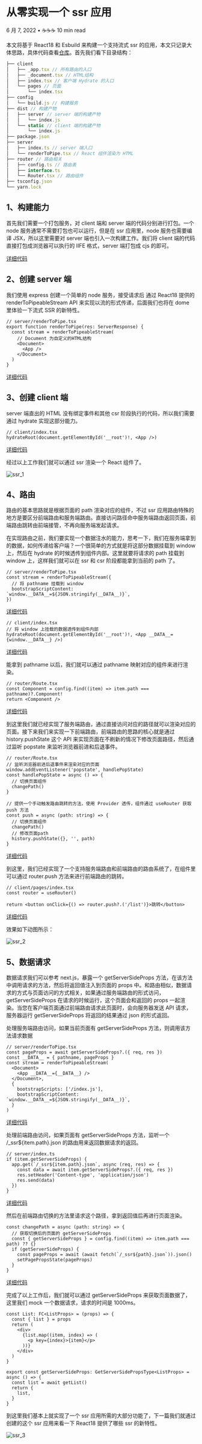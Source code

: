 # 从零实现一个 ssr 应用

6 月 7, 2022 • ☕️☕️☕️ 10 min read

本文将基于 React18 和 Esbuild 来构建一个支持流式 ssr 的应用，本文只记录大体思路，具体代码查看[仓库](https://github.com/zlqxk/react-ssr)。首先我们看下目录结构：

```ts
├── client
│   ├── _app.tsx // 所有路由的入口
│   ├── _document.tsx // HTML结构
│   ├── index.tsx // 客户端 Hydrate 的入口
│   └── pages // 页面
│       └── index.tsx
├── config
│   └── build.js // 构建服务
├── dist // 构建产物
│   ├── server // server 端的构建产物
│   │   └── index.js
│   └── static // client 端的构建产物
│       └── index.js
├── package.json
├── server
│   ├── index.ts // server 端入口
│   └── renderToPipe.tsx // React 组件渲染为 HTML
├── router // 路由相关
│   ├── config.ts // 路由表
│   ├── interface.ts
│   └── Router.tsx // 路由组件
├── tsconfig.json
└── yarn.lock
```

## 1、构建能力

首先我们需要一个打包服务，对 client 端和 server 端的代码分别进行打包。一个 node 服务通常不需要打包也可以运行，但是在 ssr 应用里，node 服务也需要编译 JSX，所以这里需要对 server 端也引入一次构建工作。我们将 client 端的代码直接打包成浏览器可以执行的 IIFE 格式，server 端打包成 cjs 的即可。

[详细代码](https://github.com/zlqxk/react-ssr/blob/master/config/build.js#L7-L45)

## 2、创建 server 端

我们使用 express 创建一个简单的 node 服务，接受请求后 通过 React18 提供的 renderToPipeableStream API 来实现以流的形式传递，后面我们也将在 dome 里体验一下流式 SSR 的新特性。

```tsx
// server/renderToPipe.tsx
export function renderToPipe(res: ServerResponse) {
  const stream = renderToPipeableStream(
    // Document 为自定义的HTML结构
    <Document>
      <App />
    </Document>
  )
}
```

[详细代码](https://github.com/zlqxk/react-ssr/blob/master/server/renderToPipe.tsx#L17)

## 3、创建 client 端

server 端直出的 HTML 没有绑定事件和其他 csr 阶段执行的代码，所以我们需要通过 hydrate 实现这部分能力。

```tsx
// client/index.tsx
hydrateRoot(document.getElementById('__root')!, <App />)
```

[详细代码](https://github.com/zlqxk/react-ssr/blob/master/client/index.tsx#L1-L5)

经过以上工作我们就可以通过 ssr 渲染一个 React 组件了。

![ssr_1](/create-ssr-project/ssr_1.gif)

## 4、路由

路由的基本思路就是根据页面的 path 渲染对应的组件，不过 ssr 应用路由特殊的地方是要区分前端路由和服务端路由。直接访问路径命中服务端路由返回页面，前端路由跳转由前端接管，不再向服务端发起请求。

在实现路由之前，我们要实现一个数据注水的能力，思考一下，我们在服务端拿到的数据，如何传递给客户端？一个很简单的方式就是将这部分数据挂载到 window 上，然后在 hydrate 的时候透传到组件内部。这里就要将请求的 path 挂载到 window 上，这样我们就可以在 ssr 和 csr 阶段都能拿到当前的 path 了。

```tsx
// server/renderToPipe.tsx
const stream = renderToPipeableStream({
  // 将 pathname 挂载到 window
  bootstrapScriptContent: `window.__DATA__=${JSON.stringify(__DATA__)}`,
})
```

[详细代码](https://github.com/zlqxk/react-ssr/blob/master/server/renderToPipe.tsx#L23)

```tsx
// client/index.tsx
// 将 window 上挂载的数据透传到组件内部
hydrateRoot(document.getElementById('__root')!, <App __DATA__={window.__DATA__} />)
```

[详细代码](https://github.com/zlqxk/react-ssr/blob/master/client/index.tsx#L5)

能拿到 pathname 以后，我们就可以通过 pathname 映射对应的组件来进行渲染。

```tsx
// router/Route.tsx
const Component = config.find((item) => item.path === pathname)?.Component!
return <Component />
```

[详细代码](https://github.com/zlqxk/react-ssr/blob/master/router/Route.tsx#L11)

到这里我们就已经实现了服务端路由，通过直接访问对应的路径就可以渲染对应的页面。接下来我们来实现一下前端路由，前端路由的思路的核心就是通过 history.pushState 这个 API 来实现页面在不刷新的情况下修改页面路径，然后通过监听 popstate 来监听浏览器前进和后退事件。

```tsx
// router/Route.tsx
// 监听浏览器前进后退事件来渲染对应的页面
window.addEventListener('popstate', handlePopState)
const handlePopState = async () => {
  // 切换页面组件
  changePath()
}

// 提供一个手动触发路由跳转的方法，使用 Provider 透传，组件通过 useRouter 获取 push 方法
const push = async (path: string) => {
  // 切换页面组件
  changePath()
  // 修改页面path
  history.pushState({}, '', path)
}
```

[详细代码](https://github.com/zlqxk/react-ssr/blob/master/router/Route.tsx#L13-L32)

到这里，我们已经实现了一个支持服务端路由和前端路由的路由系统了，在组件里可以通过 router.push 方法来进行前端路由的跳转。

```tsx
// client/pages/index.tsx
const router = useRouter()

return <button onClick={() => router.push?.('/list')}>跳转</button>
```

[详细代码](https://github.com/zlqxk/react-ssr/blob/master/client/pages/index.tsx#L16)

效果如下动图所示：

![ssr_2](/create-ssr-project/ssr_2.gif)

## 5、数据请求

数据请求我们可以参考 next.js，暴露一个 getServerSideProps 方法，在该方法中调用请求的方法，然后将返回值注入到页面的 props 中。和路由相似，数据请求的方式与页面访问的方式相关，如果通过服务端路由的形式访问，getServerSideProps 在请求的时候运行，这个页面会和返回的 props 一起渲染。当您在客户端页面通过前端路由请求此页面时，会向服务器发送 API 请求，服务器运行 getServerSideProps 将返回的结果通过 json 的形式返回。

处理服务端路由访问，如果当前页面有 getServerSideProps 方法，则调用该方法请求数据

```tsx
// server/renderToPipe.tsx
const pageProps = await getServerSideProps?.({ req, res })
const __DATA__ = { pathname, pageProps }
const stream = renderToPipeableStream(
  <Document>
    <App __DATA__={__DATA__} />
  </Document>,
  {
    bootstrapScripts: ['/index.js'],
    bootstrapScriptContent: `window.__DATA__=${JSON.stringify(__DATA__)}`,
  }
)
```

[详细代码](https://github.com/zlqxk/react-ssr/blob/master/server/renderToPipe.tsx#L15)

处理前端路由访问，如果页面有 getServerSideProps 方法，监听一个 /\_ssr${item.path}.json 的路由用来返回数据请求的返回。

```tsx
// server/index.ts
if (item.getServerSideProps) {
  app.get(`/_ssr${item.path}.json`, async (req, res) => {
    const data = await item.getServerSideProps?.({ req, res })
    res.setHeader('Content-type', 'application/json')
    res.send(data)
  })
}
```

[详细代码](https://github.com/zlqxk/react-ssr/blob/master/server/index.ts#L13-L16)

然后在前端路由切换的方法里请求这个路径，拿到返回值后再进行页面渲染。

```tsx
const changePath = async (path: string) => {
  // 获取切换后的页面的 getServerSideProps
  const { getServerSideProps } = config.find((item) => item.path === path) ?? {}
  if (getServerSideProps) {
    const pageProps = await (await fetch(`/_ssr${path}.json`)).json()
    setPagePropsState(pageProps)
  }
}
```

[详细代码](https://github.com/zlqxk/react-ssr/blob/master/router/Route.tsx#L41-L45)

完成了以上工作后，我们就可以通过 getServerSideProps 来获取页面数据了，这里我们 mock 一个数据请求，请求的时间是 1000ms。

```tsx
const List: FC<ListProps> = (props) => {
  const { list } = props
  return (
    <div>
      {list.map((item, index) => (
        <p key={index}>{item}</p>
      ))}
    </div>
  )
}

export const getServerSideProps: GetServerSidePropsType<ListProps> = async () => {
  const list = await getList()
  return {
    list,
  }
}
```

到这里我们基本上就实现了一个 ssr 应用所需的大部分功能了，下一篇我们就通过创建的这个 ssr 应用来看一下 React18 提供了哪些 ssr 的新特性。

![ssr_3](/create-ssr-project/ssr_3.gif)
